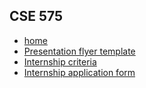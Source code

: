 ## CSE 575

* [home](../)
* [Presentation flyer template](cse575-flyer-template.rtf)
* [Internship criteria](cse575-criteria.pdf)
* [Internship application form](cse575-internship-form.pdf)

